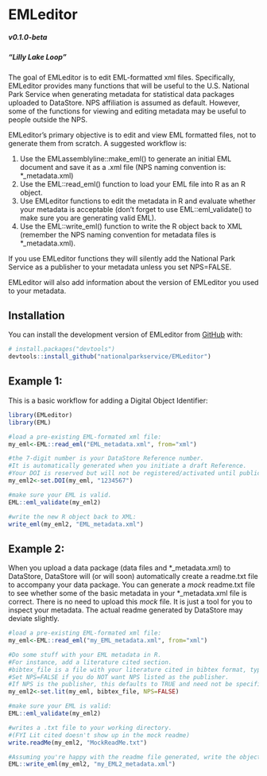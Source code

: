 
<!-- README.md is generated from README.Rmd. Please edit that file -->

# EMLeditor

##### v0.1.0-beta

##### “Lilly Lake Loop”

<!-- badges: start -->
<!-- badges: end -->

The goal of EMLeditor is to edit EML-formatted xml files. Specifically,
EMLeditor provides many functions that will be useful to the U.S.
National Park Service when generating metadata for statistical data
packages uploaded to DataStore. NPS affiliation is assumed as default.
However, some of the functions for viewing and editing metadata may be
useful to people outside the NPS.

EMLeditor’s primary objective is to edit and view EML formatted files,
not to generate them from scratch. A suggested workflow is:

1)  Use the EMLassemblyline::make_eml() to generate an initial EML
    document and save it as a .xml file (NPS naming convention is:
    \*\_metadata.xml)
2)  Use the EML::read_eml() function to load your EML file into R as an
    R object.
3)  Use EMLeditor functions to edit the metadata in R and evaluate
    whether your metadata is acceptable (don’t forget to use
    EML::eml_validate() to make sure you are generating valid EML).
4)  Use the EML::write_eml() function to write the R object back to XML
    (remember the NPS naming convention for metadata files is
    \*\_metadata.xml).

If you use EMLeditor functions they will silently add the National Park
Service as a publisher to your metadata unless you set NPS=FALSE.

EMLeditor will also add information about the version of EMLeditor you
used to your metadata.

## Installation

You can install the development version of EMLeditor from
[GitHub](https://github.com/) with:

``` r
# install.packages("devtools")
devtools::install_github("nationalparkservice/EMLeditor")
```

## Example 1:

This is a basic workflow for adding a Digital Object Identifier:

``` r
library(EMLeditor)
library(EML)

#load a pre-existing EML-formated xml file:
my_eml<-EML::read_eml("EML_metadata.xml", from="xml")

#the 7-digit number is your DataStore Reference number.
#It is automatically generated when you initiate a draft Reference.
#Your DOI is reserved but will not be registered/activated until publication.
my_eml2<-set.DOI(my_eml, "1234567")

#make sure your EML is valid.
EML::eml_validate(my_eml2)

#write the new R object back to XML:
write_eml(my_eml2, "EML_metadata.xml")
```

## Example 2:

When you upload a data package (data files and \*\_metadata.xml) to
DataStore, DataStore will (or will soon) automatically create a
readme.txt file to accompany your data package. You can generate a
*mock* readme.txt file to see whether some of the basic metadata in your
\*\_metadata.xml file is correct. There is no need to upload this *mock*
file. It is just a tool for you to inspect your metadata. The actual
readme generated by DataStore may deviate slightly.

``` r
#load a pre-existing EML-formated xml file:
my_eml<-EML::read_eml("my_EML_metadata.xml", from="xml")

#Do some stuff with your EML metadata in R.
#For instance, add a literature cited section.
#bibtex_file is a file with your literature cited in bibtex format, typically with a .bib extension.
#Set NPS=FALSE if you do NOT want NPS listed as the publisher. 
#If NPS is the publisher, this defaults to TRUE and need not be specified.
my_eml2<-set.lit(my_eml, bibtex_file, NPS=FALSE)

#make sure your EML is valid:
EML::eml_validate(my_eml2)

#writes a .txt file to your working directory.
#(FYI Lit cited doesn't show up in the mock readme)
write.readMe(my_eml2, "MockReadMe.txt")

#Assuming you're happy with the readme file generated, write the object to XML:
EML::write_eml(my_eml2, "my_EML2_metadata.xml")
```
